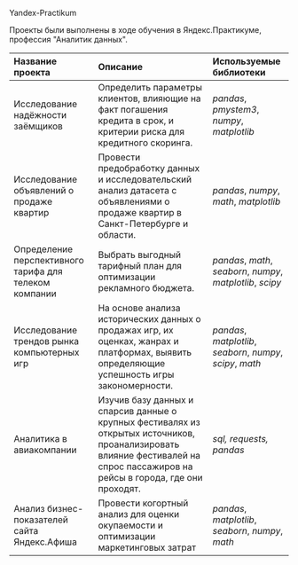 Yandex-Practikum

Проекты были выполнены в ходе обучения в Яндекс.Практикуме, профессия "Аналитик данных".

| Название проекта | Описание | Используемые библиотеки |
| :---------------------- | :---------------------- | :---------------------- |
| Исследование надёжности заёмщиков | Определить параметры клиентов, влияющие на факт погашения кредита в срок, и критерии риска для кредитного скоринга. | *pandas*, *pmystem3*, *numpy*, *matplotlib* |
| Исследование объявлений о продаже квартир | Провести предобработку данных  и исследовательский анализ датасета с объявлениями о продаже квартир в Санкт-Петербурге и области. | *pandas*, *numpy*, *math*, *matplotlib* |
| Определение перспективного тарифа для телеком компании | Выбрать выгодный тарифный план для оптимизации рекламного бюджета. | *pandas*, *math*, *seaborn*, *numpy*, *matplotlib*, *scipy* |
| Исследование трендов рынка компьютерных игр | На основе анализа исторических данных о продажах игр, их оценках, жанрах и платформах, выявить определяющие успешность игры закономерности. | *pandas*, *matplotlib*, *seaborn*, *numpy*, *scipy*, *math* |
| Аналитика в авиакомпании                               | Изучив базу данных и спарсив данные о крупных фестивалях из открытых источников, проанализировать влияние фестивалей на спрос пассажиров на рейсы в города, где они проходят. | *sql, requests, pandas*                                     |
| Анализ бизнес-показателей сайта Яндекс.Афиша           | Провести когортный анализ для оценки окупаемости и оптимизации маркетинговых затрат | *pandas*, *matplotlib*, *seaborn*, *numpy*, *math*          |
